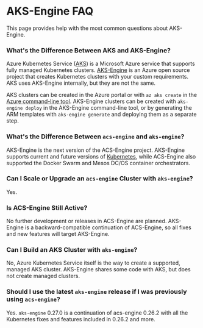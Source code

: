 # AKS-Engine FAQ

This page provides help with the most common questions about AKS-Engine.

### What's the Difference Between AKS and AKS-Engine?

Azure Kubernetes Service ([AKS][]) is a Microsoft Azure service that supports fully managed Kubernetes clusters. [AKS-Engine][] is an Azure open source project that creates Kubernetes clusters with your custom requirements. AKS uses AKS-Engine internally, but they are not the same.

AKS clusters can be created in the Azure portal or with `az aks create` in the [Azure command-line tool][]. AKS-Engine clusters can be created with `aks-engine deploy` in the AKS-Engine command-line tool, or by generating the ARM templates with `aks-engine generate` and deploying them as a separate step.

### What's the Difference Between `acs-engine` and `aks-engine`?

AKS-Engine is the next version of the ACS-Engine project. AKS-Engine supports current and future versions of [Kubernetes][], while ACS-Engine also supported the Docker Swarm and Mesos DC/OS container orchestrators.

### Can I Scale or Upgrade an `acs-engine` Cluster with `aks-engine`?

Yes.

### Is ACS-Engine Still Active?

No further development or releases in ACS-Engine are planned. AKS-Engine is a backward-compatible continuation of ACS-Engine, so all fixes and new features will target AKS-Engine.

### Can I Build an AKS Cluster with `aks-engine`?

No, Azure Kubernetes Service itself is the way to create a supported, managed AKS cluster. AKS-Engine shares some code with AKS, but does not create managed clusters.

### Should I use the latest `aks-engine` release if I was previously using `acs-engine`?

Yes. `aks-engine` 0.27.0 is a continuation of acs-engine 0.26.2 with all the Kubernetes fixes and features included in 0.26.2 and more.


[AKS]: https://azure.microsoft.com/en-us/services/kubernetes-service/
[AKS-Engine]: https://github.com/Azure/aks-engine
[Azure command-line tool]: https://docs.microsoft.com/en-us/cli/azure/install-azure-cli?view=azure-cli-latest
[acs-engine release]: https://github.com/Azure/acs-engine/releases
[Kubernetes]: https://kubernetes.io/
